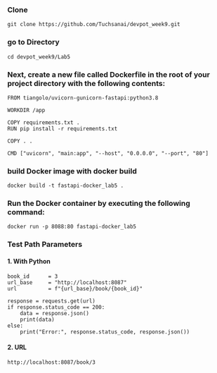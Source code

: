 ### Clone

```
git clone https://github.com/Tuchsanai/devpot_week9.git
```


### go to Directory
```
cd devpot_week9/Lab5

```




### Next, create a new file called Dockerfile in the root of your project directory with the following contents:
```
FROM tiangolo/uvicorn-gunicorn-fastapi:python3.8

WORKDIR /app

COPY requirements.txt .
RUN pip install -r requirements.txt

COPY . .

CMD ["uvicorn", "main:app", "--host", "0.0.0.0", "--port", "80"]

```

### build Docker image with docker build 
```
docker build -t fastapi-docker_lab5 .
```

### Run the Docker container by executing the following command:
```
docker run -p 8088:80 fastapi-docker_lab5 
```


### Test Path Parameters

#### 1. With Python
```
book_id      = 3
url_base     = "http://localhost:8087"
url          = f"{url_base}/book/{book_id}"

response = requests.get(url)
if response.status_code == 200:
    data = response.json()
    print(data)
else:
    print("Error:", response.status_code, response.json())
```

#### 2. URL

```
http://localhost:8087/book/3
```
